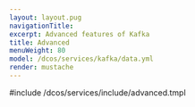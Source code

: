 ```yaml
---
layout: layout.pug
navigationTitle:
excerpt: Advanced features of Kafka
title: Advanced
menuWeight: 80
model: /dcos/services/kafka/data.yml
render: mustache
---
```


#include /dcos/services/include/advanced.tmpl

